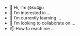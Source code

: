 - 👋 Hi, I’m @ko4jju
- 👀 I’m interested in ...
- 🌱 I’m currently learning ...
- 💞️ I’m looking to collaborate on ...
- 📫 How to reach me ...

<!---
ko4jju/ko4jju is a ✨ special ✨ repository because its `README.md` (this file) appears on your GitHub profile.
You can click the Preview link to take a look at your changes.
--->

